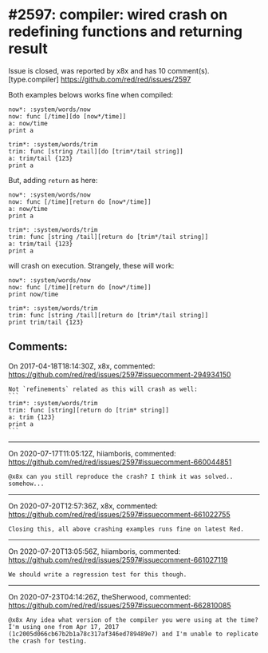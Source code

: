 
#2597: compiler: wired crash on redefining functions and returning result
================================================================================
Issue is closed, was reported by x8x and has 10 comment(s).
[type.compiler]
<https://github.com/red/red/issues/2597>

Both examples belows works fine when compiled:
```
now*: :system/words/now
now: func [/time][do [now*/time]]
a: now/time
print a
```
```
trim*: :system/words/trim
trim: func [string /tail][do [trim*/tail string]]
a: trim/tail {123}
print a
```

But, adding `return` as here:
```
now*: :system/words/now
now: func [/time][return do [now*/time]]
a: now/time
print a
```
```
trim*: :system/words/trim
trim: func [string /tail][return do [trim*/tail string]]
a: trim/tail {123}
print a
```
will crash on execution.
Strangely, these will work:
```
now*: :system/words/now
now: func [/time][return do [now*/time]]
print now/time
```
```
trim*: :system/words/trim
trim: func [string /tail][return do [trim*/tail string]]
print trim/tail {123}
```


Comments:
--------------------------------------------------------------------------------

On 2017-04-18T18:14:30Z, x8x, commented:
<https://github.com/red/red/issues/2597#issuecomment-294934150>

    Not `refinements` related as this will crash as well:
    ```
    trim*: :system/words/trim
    trim: func [string][return do [trim* string]]
    a: trim {123}
    print a
    ```

--------------------------------------------------------------------------------

On 2020-07-17T11:05:12Z, hiiamboris, commented:
<https://github.com/red/red/issues/2597#issuecomment-660044851>

    @x8x can you still reproduce the crash? I think it was solved.. somehow...

--------------------------------------------------------------------------------

On 2020-07-20T12:57:36Z, x8x, commented:
<https://github.com/red/red/issues/2597#issuecomment-661022755>

    Closing this, all above crashing examples runs fine on latest Red.

--------------------------------------------------------------------------------

On 2020-07-20T13:05:56Z, hiiamboris, commented:
<https://github.com/red/red/issues/2597#issuecomment-661027119>

    We should write a regression test for this though.

--------------------------------------------------------------------------------

On 2020-07-23T04:14:26Z, theSherwood, commented:
<https://github.com/red/red/issues/2597#issuecomment-662810085>

    @x8x Any idea what version of the compiler you were using at the time? I'm using one from Apr 17, 2017 (1c2005d066cb67b2b1a78c317af346ed789489e7) and I'm unable to replicate the crash for testing.

